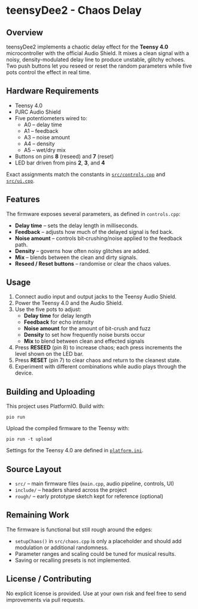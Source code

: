 # teensyDee2 - Chaos Delay

## Overview
teensyDee2 implements a chaotic delay effect for the **Teensy 4.0** microcontroller with the
official Audio Shield. It mixes a clean signal with a noisy, density-modulated delay
line to produce unstable, glitchy echoes. Two push buttons let you reseed or reset
the random parameters while five pots control the effect in real time.

## Hardware Requirements
- Teensy 4.0
- PJRC Audio Shield
- Five potentiometers wired to:
  - A0 &ndash; delay time
  - A1 &ndash; feedback
  - A3 &ndash; noise amount
  - A4 &ndash; density
  - A5 &ndash; wet/dry mix
- Buttons on pins **8** (reseed) and **7** (reset)
- LED bar driven from pins **2**, **3**, and **4**

Exact assignments match the constants in [`src/controls.cpp`](src/controls.cpp)
and [`src/ui.cpp`](src/ui.cpp).

## Features
The firmware exposes several parameters, as defined in `controls.cpp`:
- **Delay time** &ndash; sets the delay length in milliseconds.
- **Feedback** &ndash; adjusts how much of the delayed signal is fed back.
- **Noise amount** &ndash; controls bit‑crushing/noise applied to the feedback path.
- **Density** &ndash; governs how often noisy glitches are added.
- **Mix** &ndash; blends between the clean and dirty signals.
- **Reseed / Reset buttons** &ndash; randomise or clear the chaos values.

## Usage
1. Connect audio input and output jacks to the Teensy Audio Shield.
2. Power the Teensy 4.0 and the Audio Shield.
3. Use the five pots to adjust:
   - **Delay time** for delay length
   - **Feedback** for echo intensity
   - **Noise amount** for the amount of bit-crush and fuzz
   - **Density** to set how frequently noise bursts occur
   - **Mix** to blend between clean and effected signals
4. Press **RESEED** (pin 8) to increase chaos; each press increments the level shown on the LED bar.
5. Press **RESET** (pin 7) to clear chaos and return to the cleanest state.
6. Experiment with different combinations while audio plays through the device.

## Building and Uploading
This project uses PlatformIO. Build with:
```
pio run
```
Upload the compiled firmware to the Teensy with:
```
pio run -t upload
```
Settings for the Teensy 4.0 are defined in [`platform.ini`](platform.ini).

## Source Layout
- `src/` &ndash; main firmware files (`main.cpp`, audio pipeline, controls, UI)
- `include/` &ndash; headers shared across the project
- `rough/` &ndash; early prototype sketch kept for reference (optional)

## Remaining Work
The firmware is functional but still rough around the edges:
- `setupChaos()` in `src/chaos.cpp` is only a placeholder and should add
  modulation or additional randomness.
- Parameter ranges and scaling could be tuned for musical results.
- Saving or recalling presets is not implemented.

## License / Contributing
No explicit license is provided. Use at your own risk and feel free to send
improvements via pull requests.
